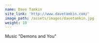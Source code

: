 ```yaml
---
name: Dave Tamkin
site_link: 'http://www.davetamkin.com/'
image_path: /assets/images/davetamkin.jpg
weight: 10
---
```



Music "Demons and You"